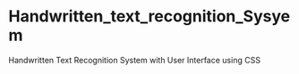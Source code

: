 # Handwritten_text_recognition_Sysyem
Handwritten Text Recognition System with User Interface using CSS
